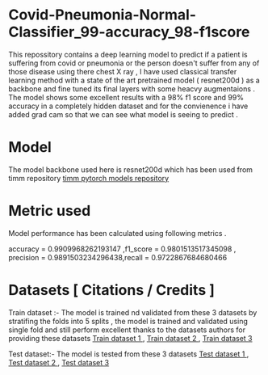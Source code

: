 # Covid-Pneumonia-Normal-Classifier_99-accuracy_98-f1score
This repossitory contains a deep learning model to predict  if a patient is suffering from covid or pneumonia or the person doesn't suffer from any of those disease using there chest X ray ,  I have used classical transfer learning method with  a state of the art pretrained model ( resnet200d ) as a backbone and fine tuned its final layers with some heacvy augmentaions . The model shows some excellent results with a 98% f1 score and 99% accuracy in a completely hidden dataset and for the convienence i have added grad cam so that we can see what model is seeing to predict . 

# Model 
The model backbone used here is resnet200d which has been used from timm repository <a href="https://github.com/rwightman/pytorch-image-models">timm pytorch models repository </a>

# Metric used 
Model performance has been calculated using following metrics .

accuracy = 0.9909968262193147 ,f1_score = 0.9801513517345098 , precision = 0.9891503234296438,recall = 0.9722867684680466

# Datasets [ Citations / Credits ]
Train dataset :- 
The model is trained nd validated from these 3 datasets by stratifing the folds into 5 splits , the model is trained and validated using single fold and still perform excellent thanks to the datasets authors for providing these datasets
<a href="https://www.kaggle.com/tawsifurrahman/covid19-radiography-database">Train dataset 1 </a> ,
<a href="https://www.kaggle.com/bachrr/covid-chest-xray">Train dataset 2 </a> , 
<a href="https://www.kaggle.com/paultimothymooney/chest-xray-pneumonia">Train dataset 3 </a>

Test dataset:-
The model is tested from these 3 datasets 
<a href="https://www.kaggle.com/nabeelsajid917/covid-19-x-ray-10000-images">Test dataset 1 </a> , 
<a href="https://www.kaggle.com/khoongweihao/covid19-xray-dataset-train-test-sets">Test dataset 2 </a> ,
<a href="https://www.kaggle.com/tawsifurrahman/covid19-radiography-database">Test dataset 3 </a>
